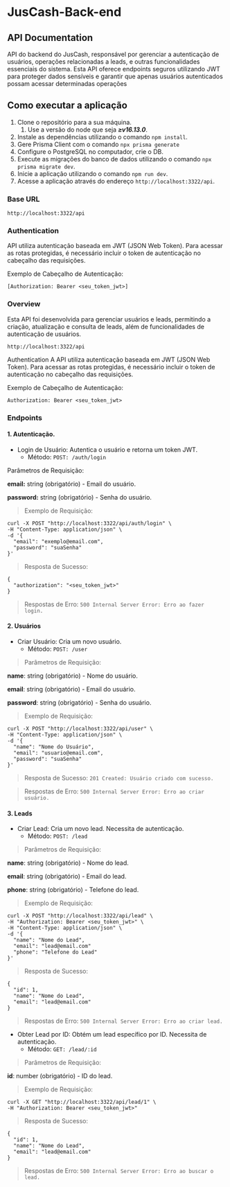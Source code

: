 # JusCash-Back-end
## API Documentation
API do backend do JusCash, responsável por gerenciar a autenticação de usuários, operações relacionadas a leads, e outras funcionalidades essenciais do sistema.
Esta API oferece endpoints seguros utilizando JWT para proteger dados sensíveis e garantir que apenas usuários autenticados possam acessar determinadas operações

## Como executar a aplicação

1. Clone o repositório para a sua máquina.
    1. Use a versão do node que seja ***≥v16.13.0***.
2. Instale as dependências utilizando o comando `npm install`.
3. Gere Prisma Client com o comando `npx prisma generate`
4. Configure o PostgreSQL no computador, crie o DB.
5. Execute as migrações do banco de dados utilizando o comando `npx prisma migrate dev`.
6. Inicie a aplicação utilizando o comando `npm run dev`.
7. Acesse a aplicação através do endereço `http://localhost:3322/api`.

### Base URL

`http://localhost:3322/api`

### Authentication

API utiliza autenticação baseada em JWT (JSON Web Token). Para acessar as rotas protegidas, é necessário incluir o token de autenticação no cabeçalho das requisições.

Exemplo de Cabeçalho de Autenticação:

`[Authorization: Bearer <seu_token_jwt>]`

### Overview
Esta API foi desenvolvida para gerenciar usuários e leads, permitindo a criação, atualização e consulta de leads, além de funcionalidades de autenticação de usuários.

`http://localhost:3322/api`

Authentication
A API utiliza autenticação baseada em JWT (JSON Web Token). Para acessar as rotas protegidas, é necessário incluir o token de autenticação no cabeçalho das requisições.

Exemplo de Cabeçalho de Autenticação:

`Authorization: Bearer <seu_token_jwt>`

### **Endpoints**
#### 1. Autenticação.

   * Login de Usuário: Autentica o usuário e retorna um token JWT. 
     * Método: `POST: /auth/login`

Parâmetros de Requisição:

**email:** string (obrigatório) - Email do usuário.

**password:** string (obrigatório) - Senha do usuário.
> Exemplo de Requisição:

```
curl -X POST "http://localhost:3322/api/auth/login" \
-H "Content-Type: application/json" \
-d '{
  "email": "exemplo@email.com",
  "password": "suaSenha"
}'
```

> Resposta de Sucesso:
```
{
  "authorization": "<seu_token_jwt>"
}
```
> Respostas de Erro:
`500 Internal Server Error: Erro ao fazer login.`

#### 2. Usuários
* Criar Usuário: Cria um novo usuário.
    * Método: `POST: /user`
> Parâmetros de Requisição:

**name**: string (obrigatório) - Nome do usuário.

**email**: string (obrigatório) - Email do usuário.

**password**: string (obrigatório) - Senha do usuário.

> Exemplo de Requisição:
```
curl -X POST "http://localhost:3322/api/user" \
-H "Content-Type: application/json" \
-d '{
  "name": "Nome do Usuário",
  "email": "usuario@email.com",
  "password": "suaSenha"
}'
```
>Resposta de Sucesso: `201 Created: Usuário criado com sucesso.`

> Respostas de Erro: `500 Internal Server Error: Erro ao criar usuário.`

#### 3. Leads

* Criar Lead: Cria um novo lead. Necessita de autenticação. 
    * Método: `POST: /lead`
> Parâmetros de Requisição:

**name**: string (obrigatório) - Nome do lead.

**email**: string (obrigatório) - Email do lead.

**phone**: string (obrigatório) - Telefone do lead.
> Exemplo de Requisição:
```
curl -X POST "http://localhost:3322/api/lead" \
-H "Authorization: Bearer <seu_token_jwt>" \
-H "Content-Type: application/json" \
-d '{
  "name": "Nome do Lead",
  "email": "lead@email.com"
  "phone": "Telefone do Lead"
}'
```
>Resposta de Sucesso:
```
{
  "id": 1,
  "name": "Nome do Lead",
  "email": "lead@email.com"
}
```
>Respostas de Erro:
`500 Internal Server Error: Erro ao criar lead.`


* Obter Lead por ID: Obtém um lead específico por ID. Necessita de autenticação. 
  * Método: `GET: /lead/:id`

> Parâmetros de Requisição:

**id**: number (obrigatório) - ID do lead.

> Exemplo de Requisição:
```
curl -X GET "http://localhost:3322/api/lead/1" \
-H "Authorization: Bearer <seu_token_jwt>"
```
>Resposta de Sucesso:
```
{
  "id": 1,
  "name": "Nome do Lead",
  "email": "lead@email.com"
}
```
>Respostas de Erro: `500 Internal Server Error: Erro ao buscar o lead.`